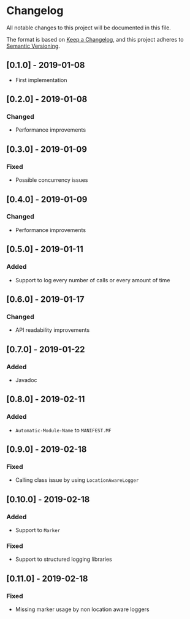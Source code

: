 # Changelog
All notable changes to this project will be documented in this file.

The format is based on [Keep a Changelog](https://keepachangelog.com/en/1.0.0/),
and this project adheres to [Semantic Versioning](https://semver.org/spec/v2.0.0.html).

## [0.1.0] - 2019-01-08
- First implementation

## [0.2.0] - 2019-01-08
### Changed
- Performance improvements

## [0.3.0] - 2019-01-09
### Fixed
- Possible concurrency issues

## [0.4.0] - 2019-01-09
### Changed
- Performance improvements

## [0.5.0] - 2019-01-11
### Added
- Support to log every number of calls or every amount of time

## [0.6.0] - 2019-01-17
### Changed
- API readability improvements

## [0.7.0] - 2019-01-22
### Added
- Javadoc

## [0.8.0] - 2019-02-11
### Added
- `Automatic-Module-Name` to `MANIFEST.MF`

## [0.9.0] - 2019-02-18
### Fixed
- Calling class issue by using `LocationAwareLogger`

## [0.10.0] - 2019-02-18
### Added
- Support to `Marker`
### Fixed
- Support to structured logging libraries

## [0.11.0] - 2019-02-18
### Fixed
- Missing marker usage by non location aware loggers
